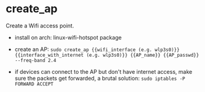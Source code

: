 # create_ap

Create a Wifi access point.

- install on arch: linux-wifi-hotspot package

- create an AP:
`sudo create_ap {{wifi_interface (e.g. wlp3s0)}} {{interface_with_internet (e.g. wlp3s0)}} {{AP_name}} {{AP_passwd}} --freq-band 2.4`

- if devices can connect to the AP but don't have internet access, make sure the packets get forwarded, a brutal solution:
`sudo iptables -P FORWARD ACCEPT`
